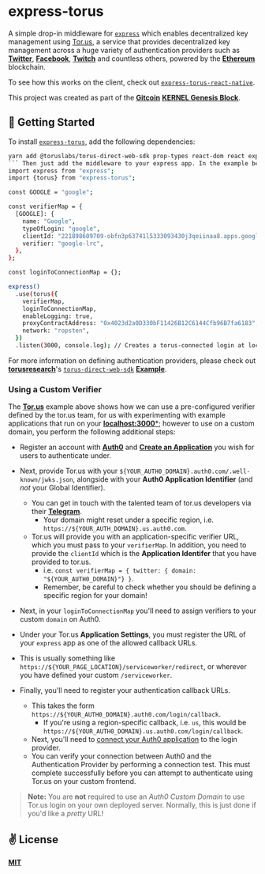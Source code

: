 # express-torus
A simple drop-in middleware for [`express`](https://github.com/expressjs/express) which enables decentralized key management using [Tor.us](https://tor.us/), a service that provides decentralized key management across a huge variety of authentication providers such as [**Twitter**](https://twitter.com/home), [**Facebook**](https://www.facebook.com/), [**Twitch**](http://twitch.com/) and countless others, powered by the [**Ethereum**](https://ethereum.org/en/) blockchain.

To see how this works on the client, check out [`express-torus-react-native`](https://github.com/cawfree/express-torus-react-native).

This project was created as part of the [**Gitcoin**](https://gitcoin.co/) [**KERNEL Genesis Block**](https://gitcoin.co/blog/announcing-kernel/).

## 🚀 Getting Started

To install [`express-torus`](https://github.com/cawfree/express-torus), add the following dependencies:

```bash
yarn add @toruslabs/torus-direct-web-sdk prop-types react-dom react express-torus type-check
``` Then just add the middleware to your express app. In the example below, we use [**Google**](https://google.com) as an authentication provider: ```javascript
import express from "express";
import {torus} from "express-torus";

const GOOGLE = "google";

const verifierMap = {
  [GOOGLE]: {
    name: "Google",
    typeOfLogin: "google",
    clientId: "221898609709-obfn3p63741l5333093430j3qeiinaa8.apps.googleusercontent.com",
    verifier: "google-lrc",
  },
};

const loginToConnectionMap = {};

express()
  .use(torus({
    verifierMap,
    loginToConnectionMap,
    enableLogging: true,
    proxyContractAddress: "0x4023d2a0D330bF11426B12C6144Cfb96B7fa6183",
    network: "ropsten",
  })
  .listen(3000, console.log); // Creates a torus-connected login at localhost:3000/torus/google!
```

For more information on defining authentication providers, please check out [**torusresearch**](https://github.com/torusresearch)'s [`torus-direct-web-sdk`](https://github.com/torusresearch/torus-direct-web-sdk) [**Example**](https://github.com/torusresearch/torus-direct-web-sdk/blob/26ad6a9d3ff10c935a202b93539c94de3978a5b4/examples/vue-app/src/App.vue#L42).

### Using a Custom Verifier

The [**Tor.us**](https://tor.us) example above shows how we can use a pre-configured verifier defined by the tor.us team, for us with experimenting with example applications that run on your [**localhost:3000***](http://localhost:3000); however to use on a custom domain, you perform the following additional steps:

  - Register an account with [**Auth0**](https://auth0.com/) and [**Create an Application**](https://auth0.com/docs/get-started) you wish for users to authenticate under.
  - Next, provide Tor.us with your `${YOUR_AUTH0_DOMAIN}.auth0.com/.well-known/jwks.json`, alongside with your **Auth0 Application Identifier** (and _not_ your Global Identifier).
    - You can get in touch with the talented team of tor.us developers via their [**Telegram**](https://t.me/TorusLabs).
      - Your domain might reset under a specific region, i.e. `https://${YOUR_AUTH_DOMAIN}.us.auth0.com`.
    - Tor.us will provide you with an application-specific verifier URL, which you must pass to your `verifierMap`. In addition, you need to provide the `clientId` which is the **Application Identifer** that you have provided to tor.us.
      - i.e. `const verifierMap = { twitter: { domain: "${YOUR_AUTH0_DOMAIN}"} }`.
      - Remember, be careful to check whether you should be defining a specific region for your domain!
  - Next, in your `loginToConnectionMap` you'll need to assign verifiers to your custom `domain` on Auth0.
    
  - Under your Tor.us **Application Settings**, you must register the URL of your `express` app as one of the allowed callback URLs.
   - This is usually something like `https://${YOUR_PAGE_LOCATION}/serviceworker/redirect`, or wherever you have defined your custom `/serviceworker`.
  - Finally, you'll need to register your authentication callback URLs.
    - This takes the form `https://${YOUR_AUTH0_DOMAIN}.auth0.com/login/callback`.
      - If you're using a region-specific callback, i.e. `us`, this would be `https://${YOUR_AUTH0_DOMAIN}.us.auth0.com/login/callback`.
    - Next, you'll need to [connect your Auth0 application](https://auth0.com/docs/connections) to the login provider.
    - You can verify your connection between Auth0 and the Authentication Provider by performing a connection test. This must complete successfully before you can attempt to authenticate using Tor.us on your custom frontend.

> **Note:** You are **not** required to use an _Auth0 Custom Domain_ to use Tor.us login on your own deployed server. 
> Normally, this is just done if you'd like a _pretty_ URL!
    
## ✌️ License
[**MIT**](./LICENSE)
